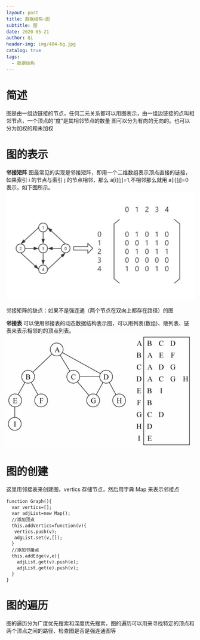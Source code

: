 ```yaml
---
layout: post
title: 数据结构-图
subtitle: 图
date: 2020-05-21
author: Qi
header-img: img/404-bg.jpg
catalog: true
tags:
  - 数据结构
---
```


# 简述

图是由一组边链接的节点，任何二元关系都可以用图表示，由一组边链接的点叫相邻节点，一个顶点的“度”是其相邻节点的数量
图可以分为有向的无向的。也可以分为加权的和未加权

# 图的表示

**邻接矩阵**
图最常见的实现是邻接矩阵，即用一个二维数组表示顶点直接的链接，如果索引 i 的节点与索引 j 的节点相邻，那么 a[i][j]=1,不相邻那么就用 a[i][j]=0 表示，如下图所示。
![Image text](../img/邻接矩阵.jpg)

邻接矩阵的缺点：如果不是强连通（两个节点在双向上都存在路径）的图

**邻接表**
可以使用邻接表的动态数据结构表示图，可以用列表(数组)、散列表、链表来表示相邻的的顶点列表。
![Image text](../img/邻接表.jpg)

# 图的创建

这里用邻接表来创建图，vertics 存储节点，然后用字典 Map 来表示邻接点

```
function Graph(){
  var vertics=[];
  var adjList=new Map();
  //添加顶点
  this.addVertics=function(v){
   vertics.push(v);
   adgList.set(v,[]);
  }
  //添加邻接点
  this.addEdge(v,e){
    adjList.get(v).push(e);
    adjList.get(e).push(v);
  }
}
```

# 图的遍历

图的遍历分为广度优先搜索和深度优先搜索，图的遍历可以用来寻找特定的顶点和两个顶点之间的路径、检查图是否是强连通图等
